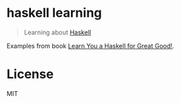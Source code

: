 # haskell learning

> Learning about [Haskell](https://www.haskell.org/)

Examples from book [Learn You a Haskell for Great Good!](http://learnyouahaskell.com/).

# License

MIT
